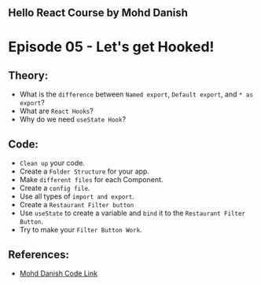 ## Hello React Course by Mohd Danish

# Episode 05 - Let's get Hooked!

## Theory:

- What is the `difference` between `Named export`, `Default export`, and `* as export`?
- What are `React Hooks`?
- Why do we need `useState Hook`?

## Code:

- `Clean up` your code.
- Create a `Folder Structure` for your app.
- Make `different files` for each Component.
- Create a `config file`.
- Use all types of `import and export`.
- Create a `Restaurant Filter button`
- Use `useState` to create a variable and `bind` it to the `Restaurant Filter Button`.
- Try to make your `Filter Button Work`.

## References:

- [Mohd Danish Code Link](https://bitbucket.org/Hellodev/Hello-react-live/src/master/)
